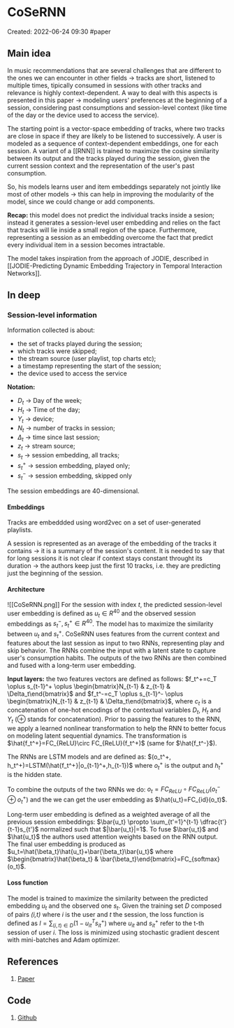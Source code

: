 # CoSeRNN
Created: 2022-06-24 09:30
#paper

## Main idea
In music recommendations that are several challenges that are different to the ones we can encounter in other fields -> tracks are short, listened to multiple times, tipically consumed in sessions with other tracks and relevance is highly context-dependent.
A way to deal with this aspects is presented in this paper -> modeling users' preferences at the beginning of a session, considering past consumptions and session-level context (like time of the day or the device used to access the service). 

The starting point is a vector-space embedding of tracks, where two tracks are close in space if they are likely to be listened to successively. A user is modeled as a sequence of context-dependent embeddings, one for each session. A variant of a [[RNN]] is trained to maximize the cosine similarity between its output and the tracks played during the session, given the current session context and the representation of the user's past consumption.

So, his models learns user and item embeddings separately not jointly like most of other models -> this can help in improving the modularity of the model, since we could change or add components.

**Recap:** this model does not predict the individual tracks inside a sesion; instead it generates a session-level user embedding and relies on the fact that tracks will lie inside a small region of the space. Furthermore, representing a session as an embedding overcome the fact that predict every individual item in a session becomes intractable.

The model takes inspiration from the approach of JODIE, described in [[JODIE-Predicting Dynamic Embedding Trajectory in Temporal Interaction Networks]].

## In deep
### Session-level information
Information collected is about:
- the set of tracks played during the session;
- which tracks were skipped;
- the stream source (user playlist, top charts etc);
- a timestamp representing the start of the session;
- the device used to access the service

**Notation:** 
- $D_t$ -> Day of the week;
- $H_t$ -> Time of the day;
- $Y_t$ -> device;
- $N_t$ -> number of tracks in session;
- $\Delta_t$ -> time since last session;
- $z_t$ -> stream source;
- $s_t$ -> session embedding, all tracks;
- $s_t^+$ -> session embedding, played only;
- $s_t^-$ -> session embedding, skipped only

The session embeddings are 40-dimensional.
#### Embeddings
Tracks are embeddded using word2vec on a set of user-generated playlists. 

A session is represented as an average of the embedding of the tracks it contains -> it is a summary of the session's content.
It is needed to say that for long sessions it is not clear if context stays constant throught its duration -> the authors keep just the first 10 tracks, i.e. they are predicting just the beginning of the session.
#### Architecture
![[CoSeRNN.png]]
For the session with index *t*, the predicted session-level user embedding is defined as $u_t \in R^{40}$ and the observed session embeddings as $s_t^-, s_t^+ \in R^{40}$. The model has to maximize the similarity between $u_t$ and $s_t^+$.
CoSeRNN uses features from the current context and features about the last session as input to two RNNs, representing play and skip behavior. The RNNs combine the input with a latent state to capture user's consumption habits. The outputs of the two RNNs are then combined and fused with a long-term user embedding.

**Input layers:** the two features vectors are defined as follows: $f_t^+=c_T \oplus s_{t-1}^+ \oplus \begin{bmatrix}N_{t-1} & z_{t-1} & \Delta_t\end{bmatrix}$ and $f_t^-=c_T \oplus s_{t-1}^- \oplus \begin{bmatrix}N_{t-1} & z_{t-1} & \Delta_t\end{bmatrix}$, where $c_t$ is a concatenation of one-hot encodings of the contextual variables $D_t$, $H_t$ and $Y_t$ ($\oplus$ stands for concatenation). Prior to passing the features to the RNN, we apply a learned nonlinear transformation to help the RNN to better focus on modeling latent sequential dynamics. The transformation is $\hat{f_t^+}=FC_{ReLU}\circ FC_{ReLU}(f_t^+)$ (same for $\hat{f_t^-}$).

The RNNs are LSTM models and are defined as: $(o_t^+, h_t^+)=LSTM(\hat{f_t^+}|o_{t-1}^+,h_{t-1})$ where $o_t^+$ is the output and $h_t^+$ is the hidden state.

To combine the outputs of the two RNNs we do: $o_t=FC_{ReLU} \circ FC_{ReLU}(o_t^- \oplus o_t^+)$ and the we can get the user embedding as $\hat{u_t}=FC_{id}(o_t)$.

Long-term user embedding is defined as a weighted average of all the previous session embeddings: $\bar{u_t} \propto \sum_{t'=1}^{t-1} \dfrac{t'}{t-1}s_{t'}$ normalized such that $|\bar{u_t}|=1$. To fuse $\bar{u_t}$ and $\hat{u_t}$ the authors used attention weights based on the RNN output. The final user embedding is produced as $u_t=\hat{\beta_t}\hat{u_t}+\bar{\beta_t}\bar{u_t}$ where $\begin{bmatrix}\hat{\beta_t} & \bar{\beta_t}\end{bmatrix}=FC_{softmax}(o_t)$.

#### Loss function
The model is trained to maximize the similarity between the predicted embedding $u_t$ and the observed one $s_t$.
Given the training set *D* composed of pairs *(i,t)* where *i* is the user and *t* the session, the loss function is defined as $l= \sum_{(i,t) \in D}(1-u_{it}^Ts_{it}^+)$ where $u_{it}$ and $s_{it}^+$ refer to the t-th session of user *i*. The loss is minimized using stochastic gradient descent with mini-batches and Adam optimizer.

## References
1. [Paper](https://dl.acm.org/doi/pdf/10.1145/3383313.3412248?casa_token=9mQ7orSVSJcAAAAA:2D_Ojun9Ug36ja_yggL11DBGKSCT6bqeo_d_ZrLgvZlCVKd-k-zBZL7R3yrUFwcKVFKBKrbim_M1jw)

## Code
1. [Github](https://github.com/spotify-research/cosernn)
